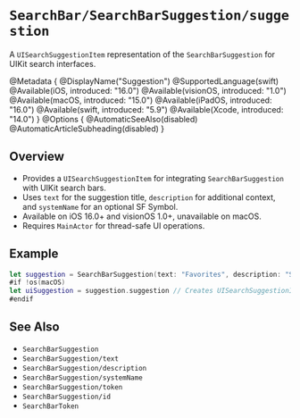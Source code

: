 # ``SearchBar/SearchBarSuggestion/suggestion``

A `UISearchSuggestionItem` representation of the `SearchBarSuggestion` for UIKit search interfaces.

@Metadata {
    @DisplayName("Suggestion")
    @SupportedLanguage(swift)
    @Available(iOS, introduced: "16.0")
    @Available(visionOS, introduced: "1.0")
    @Available(macOS, introduced: "15.0")
    @Available(iPadOS, introduced: "16.0")
    @Available(swift, introduced: "5.9")
    @Available(Xcode, introduced: "14.0")
}
@Options {
    @AutomaticSeeAlso(disabled)
    @AutomaticArticleSubheading(disabled)
}

## Overview

- Provides a `UISearchSuggestionItem` for integrating `SearchBarSuggestion` with UIKit search bars.
- Uses `text` for the suggestion title, `description` for additional context, and `systemName` for an optional SF Symbol.
- Available on iOS 16.0+ and visionOS 1.0+, unavailable on macOS.
- Requires `MainActor` for thread-safe UI operations.

## Example

```swift
let suggestion = SearchBarSuggestion(text: "Favorites", description: "Starred items", systemName: "star.fill")
#if !os(macOS)
let uiSuggestion = suggestion.suggestion // Creates UISearchSuggestionItem with "Favorites" and star icon
#endif
```

## See Also

- ``SearchBarSuggestion``
- ``SearchBarSuggestion/text``
- ``SearchBarSuggestion/description``
- ``SearchBarSuggestion/systemName``
- ``SearchBarSuggestion/token``
- ``SearchBarSuggestion/id``
- ``SearchBarToken``

